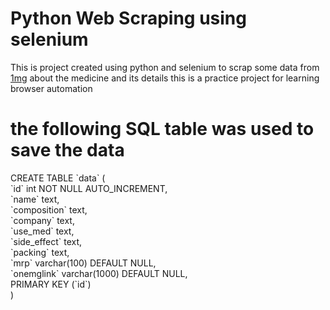 <h1>Python Web Scraping using selenium</h1>
<p>This is project created using python and selenium to scrap some data from <a href="http://www.1mg.com">1mg</a> about the medicine and its details this is a practice project for learning browser automation </p>

<h1>the following SQL table was used to save the data</h1>
<p>
CREATE TABLE `data` (<br>
  `id` int NOT NULL AUTO_INCREMENT,<br>
  `name` text,<br>
  `composition` text,<br>
  `company` text,<br>
  `use_med` text,<br>
  `side_effect` text,<br>
  `packing` text,<br>
  `mrp` varchar(100) DEFAULT NULL,<br>
  `onemglink` varchar(1000) DEFAULT NULL,<br>
  PRIMARY KEY (`id`)<br>
)
</p>
